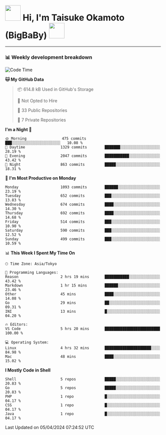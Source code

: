 <!-- Title -->
<h1>
    <img src="https://media.tenor.com/TlyRveJkgo4AAAAi/cloud-cloud-strife.gif" width="50"/> 
    Hi, I'm Taisuke Okamoto (BigBaBy) 
    <img src="https://media.tenor.com/TlyRveJkgo4AAAAi/cloud-cloud-strife.gif" width="50"/>
</h1>

---

<h3> 📊 Weekly development breakdown </h3>
<!-- waka-readme-stats -->

<!--START_SECTION:waka-->
![Code Time](http://img.shields.io/badge/Code%20Time-1%2C726%20hrs%2018%20mins-blue)

**🐱 My GitHub Data** 

> 📦 614.8 kB Used in GitHub's Storage 
 > 
> 🚫 Not Opted to Hire
 > 
> 📜 33 Public Repositories 
 > 
> 🔑 7 Private Repositories 
 > 
**I'm a Night 🦉** 

```text
🌞 Morning                475 commits         ███░░░░░░░░░░░░░░░░░░░░░░   10.08 % 
🌆 Daytime                1329 commits        ███████░░░░░░░░░░░░░░░░░░   28.19 % 
🌃 Evening                2047 commits        ███████████░░░░░░░░░░░░░░   43.42 % 
🌙 Night                  863 commits         █████░░░░░░░░░░░░░░░░░░░░   18.31 % 
```
📅 **I'm Most Productive on Monday** 

```text
Monday                   1093 commits        ██████░░░░░░░░░░░░░░░░░░░   23.19 % 
Tuesday                  652 commits         ███░░░░░░░░░░░░░░░░░░░░░░   13.83 % 
Wednesday                674 commits         ████░░░░░░░░░░░░░░░░░░░░░   14.30 % 
Thursday                 692 commits         ████░░░░░░░░░░░░░░░░░░░░░   14.68 % 
Friday                   514 commits         ███░░░░░░░░░░░░░░░░░░░░░░   10.90 % 
Saturday                 590 commits         ███░░░░░░░░░░░░░░░░░░░░░░   12.52 % 
Sunday                   499 commits         ███░░░░░░░░░░░░░░░░░░░░░░   10.59 % 
```


📊 **This Week I Spent My Time On** 

```text
🕑︎ Time Zone: Asia/Tokyo

💬 Programming Languages: 
Reason                   2 hrs 19 mins       ███████████░░░░░░░░░░░░░░   43.42 % 
Markdown                 1 hr 15 mins        ██████░░░░░░░░░░░░░░░░░░░   23.46 % 
Other                    45 mins             ████░░░░░░░░░░░░░░░░░░░░░   14.08 % 
Go                       29 mins             ██░░░░░░░░░░░░░░░░░░░░░░░   09.31 % 
INI                      13 mins             █░░░░░░░░░░░░░░░░░░░░░░░░   04.20 % 

🔥 Editors: 
VS Code                  5 hrs 20 mins       █████████████████████████   100.00 % 

💻 Operating System: 
Linux                    4 hrs 32 mins       █████████████████████░░░░   84.98 % 
Mac                      48 mins             ████░░░░░░░░░░░░░░░░░░░░░   15.02 % 
```

**I Mostly Code in Shell** 

```text
Shell                    5 repos             █████░░░░░░░░░░░░░░░░░░░░   20.83 % 
Go                       5 repos             █████░░░░░░░░░░░░░░░░░░░░   20.83 % 
PHP                      1 repo              █░░░░░░░░░░░░░░░░░░░░░░░░   04.17 % 
CSS                      1 repo              █░░░░░░░░░░░░░░░░░░░░░░░░   04.17 % 
Java                     1 repo              █░░░░░░░░░░░░░░░░░░░░░░░░   04.17 % 
```




 Last Updated on 05/04/2024 07:24:52 UTC
<!--END_SECTION:waka-->
